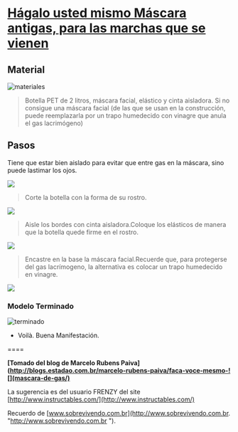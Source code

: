 # [Hágalo usted mismo Máscara antigas, para las marchas que se vienen](https://blognooficial.wordpress.com/2013/06/16/hagalo-ud-mismo-mascara-antigas-para-las-marchas-que-se-vienen/)

## Material

![materiales](mascara-1_1.png)

> Botella PET de 2 litros, máscara facial, elástico y cinta aisladora. Si no consigue una máscara facial (de las que se usan en la construcción, puede reemplazarla por un trapo humedecido con vinagre que anula el gas lacrimógeno)

## Pasos

Tiene que estar bien aislado para evitar que entre gas en la máscara, sino puede lastimar los ojos.

![](mascara-2_2.png)

> Corte la botella con la forma de su rostro.

![](mascara-2_3.png)

>  Aisle los bordes con cinta aisladora.Coloque los elásticos de manera que la botella quede firme en el rostro.

![](mascara-2_4.png)

>  Encastre en la base la máscara facial.Recuerde que, para protegerse del gas lacrímogeno, la alternativa es colocar un trapo humedecido en vinagre.

![](mascara-3_5.png)

### Modelo Terminado

![terminado](mascara-3_6.png)

-   Voilà. Buena Manifestación.

====


**[Tomado del blog de Marcelo Rubens Paiva](http://blogs.estadao.com.br/marcelo-rubens-paiva/faca-voce-mesmo-![](mascara-de-gas/)**

La sugerencia es del usuario FRENZY del site [http://www.instructables.com/](http://www.instructables.com/)

Recuerdo de [www.sobrevivendo.com.br](http://www.sobrevivendo.com.br. "http://www.sobrevivendo.com.br ").
